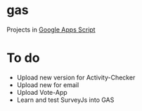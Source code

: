 # gas
Projects in [Google Apps Script](https://developers.google.com/apps-script)

# To do
- Upload new version for Activity-Checker
- Upload new <body> for email
- Upload Vote-App
- Learn and test SurveyJs into GAS
